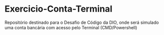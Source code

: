 # Exercicio-Conta-Terminal
Repositório destinado para o Desafio de Código da DIO, onde será simulado uma conta bancária com acesso pelo Terminal (CMD/Powershell)
